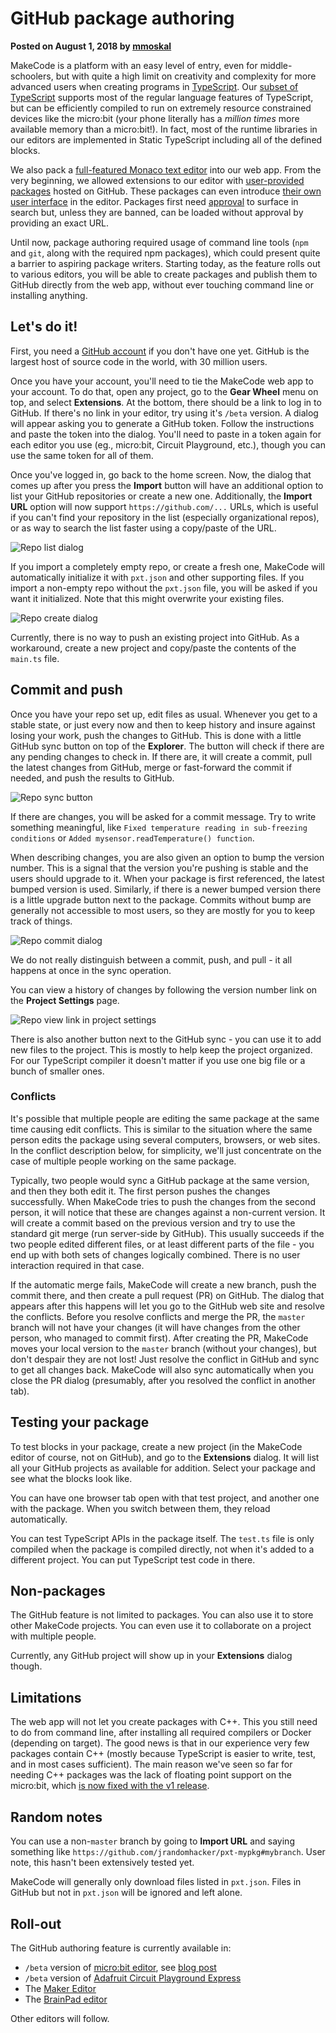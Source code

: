 # GitHub package authoring

**Posted on August 1, 2018 by [mmoskal](https://github.com/mmoskal)**

MakeCode is a platform with an easy level of entry, even for middle-schoolers, but with quite a high limit on creativity and complexity for more advanced users when creating programs in [TypeScript](https://www.typescriptlang.org/). Our [subset of TypeScript](https://makecode.com/language) supports most of the regular language features of TypeScript, but can be efficiently compiled to run on extremely resource constrained devices like the micro:bit (your phone literally has a _million times_ more available memory than a micro:bit!). In fact, most of the runtime libraries in our editors are implemented in Static TypeScript including all of the defined blocks.

We also pack a [full-featured Monaco text editor](https://makecode.com/js/editor) into our web app. From the very beginning, we allowed extensions to our editor with [user-provided packages](https://makecode.com/packages/getting-started) hosted on GitHub. These packages can even introduce [their own user interface](https://makecode.com/packages/extensions) in the editor. Packages first need [approval](https://makecode.com/packages/approval) to surface in search but, unless they are banned, can be loaded without approval by providing an exact URL.

Until now, package authoring required usage of command line tools (`npm` and `git`, along with the required npm packages), which could present quite a barrier to aspiring package writers. Starting today, as the feature rolls out to various editors, you will be able to create packages and publish them to GitHub directly from the web app, without ever touching command line or installing anything.

## Let's do it!

First, you need a [GitHub account](https://github.com/join) if you don't have one yet. GitHub is the largest host of source code in the world, with 30 million users.

Once you have your account, you'll need to tie the MakeCode web app to your account. To do that, open any project, go to the **Gear Wheel** menu on top, and select **Extensions**. At the bottom, there should be a link to log in to GitHub. If there's no link in your editor, try using it's `/beta` version. A dialog will appear asking you to generate a GitHub token. Follow the instructions and paste the token into the dialog. You'll need to paste in a token again for each editor you use (eg., micro:bit, Circuit Playground, etc.), though you can use the same token for all of them.

Once you've logged in, go back to the home screen. Now, the dialog that comes up after you press the **Import** button will have an additional option to list your GitHub repositories or create a new one.
Additionally, the **Import URL** option will now support `https://github.com/...` URLs, which is useful if you can't find your repository in the list (especially organizational repos), or as way to search the list faster using a copy/paste of the URL.

![Repo list dialog](/static/blog/github-packages/repo-list.png)

If you import a completely empty repo, or create a fresh one, MakeCode will automatically initialize it with `pxt.json` and other supporting files. If you import a non-empty repo without the `pxt.json` file, you will be asked if you want it initialized. Note that this might overwrite your existing files.

![Repo create dialog](/static/blog/github-packages/repo-create.png)

Currently, there is no way to push an existing project into GitHub. As a workaround, create a new project
and copy/paste the contents of the `main.ts` file.

## Commit and push

Once you have your repo set up, edit files as usual. Whenever you get to a stable state, or just every now and
then to keep history and insure against losing your work, push the changes to GitHub. This is done with a little GitHub sync button on top of the **Explorer**. The button will check if there are any pending changes to check in. If there are, it will create a commit, pull the latest changes from GitHub, merge or fast-forward the commit if needed, and push the results to GitHub.

![Repo sync button](/static/blog/github-packages/repo-sync.png)

If there are changes, you will be asked for a commit message. Try to write something meaningful, like
`Fixed temperature reading in sub-freezing conditions` or `Added mysensor.readTemperature() function`.

When describing changes, you are also given an option to bump the version number. This is a signal that the version you're pushing is stable and the users should upgrade to it. When your package is first referenced, the latest bumped version is used. Similarly, if there is a newer bumped version there is a little upgrade button next to the package. Commits without bump are generally not accessible to most users, so they are mostly for you to keep track of things.

![Repo commit dialog](/static/blog/github-packages/repo-commit.png)

We do not really distinguish between a commit, push, and pull - it all happens at once in the sync operation.

You can view a history of changes by following the version number link on the **Project Settings** page.

![Repo view link in project settings](/static/blog/github-packages/repo-view.png)

There is also another button next to the GitHub sync - you can use it to add new files to the project.
This is mostly to help keep the project organized. For our TypeScript compiler it doesn't matter if you
use one big file or a bunch of smaller ones.

### Conflicts

It's possible that multiple people are editing the same package at the same time causing edit conflicts. This is similar to the situation where the same person edits the package using several computers, browsers, or web sites. In the conflict description below, for simplicity, we'll just concentrate on the case of multiple people working on the same package.

Typically, two people would sync a GitHub package at the same version, and then they both edit it. The first person pushes the changes successfully. When MakeCode tries to push the changes from the second person,
it will notice that these are changes against a non-current version. It will create a commit based on the previous version and try to use the standard git merge (run server-side by GitHub). This usually succeeds if the two people edited different files, or at least different parts of the file - you end up with both sets of changes logically combined. There is no user interaction required in that case.

If the automatic merge fails, MakeCode will create a new branch, push the commit there, and then create a pull request (PR) on GitHub. The dialog that appears after this happens will let you go to the GitHub web site and resolve the conflicts. Before you resolve conflicts and merge the PR, the `master` branch will not have your changes (it will have changes from the other person, who managed to commit first). After creating the PR, MakeCode moves your local version to the `master` branch (without your changes), but don't despair they are not lost! Just resolve the conflict in GitHub and sync to get all changes back. MakeCode will also sync automatically when you close the PR dialog (presumably, after you resolved the conflict in another tab).

## Testing your package

To test blocks in your package, create a new project (in the MakeCode editor of course, not on GitHub), and go to the **Extensions** dialog. It will list all your GitHub projects as available for addition. Select your package and see what the blocks look like.

You can have one browser tab open with that test project, and another one with the package. When you switch between them, they reload automatically.

You can test TypeScript APIs in the package itself. The `test.ts` file is only compiled when the package is compiled directly, not when it's added to a different project. You can put TypeScript test code in there.

## Non-packages

The GitHub feature is not limited to packages. You can also use it to store other MakeCode projects.
You can even use it to collaborate on a project with multiple people.

Currently, any GitHub project will show up in your **Extensions** dialog though.

## Limitations

The web app will not let you create packages with C++. This you still need to do from command line, after installing all required compilers or Docker (depending on target). The good news is that in our experience very few packages contain C++ (mostly because TypeScript is easier to write, test, and in most cases sufficient). The main reason we've seen so far for needing C++ packages was the lack of floating point support on the micro:bit, which [is now fixed with the v1 release](https://makecode.com/blog/microbit/v1-beta).

## Random notes

You can use a non-`master` branch by going to **Import URL** and saying something like `https://github.com/jrandomhacker/pxt-mypkg#mybranch`. User note, this hasn't been extensively tested yet.

MakeCode will generally only download files listed in `pxt.json`. Files in GitHub but not in `pxt.json` will be ignored and left alone.

## Roll-out

The GitHub authoring feature is currently available in:

* `/beta` version of [micro:bit editor](https://makecode.microbit.org/beta), see [blog post](https://makecode.com/blog/microbit/v1-beta)
* `/beta` version of [Adafruit Circuit Playground Express](https://makecode.adafruit.com/beta)
* The [Maker Editor](https://maker.makecode.com)
* The [BrainPad editor](https://makecode.brainpad.com)

Other editors will follow.

